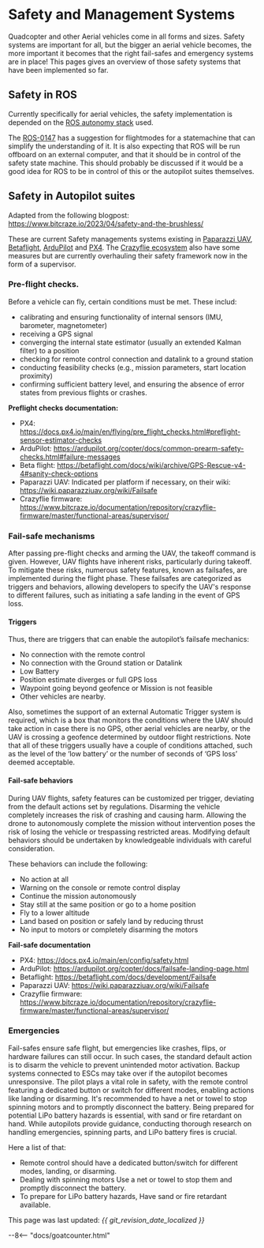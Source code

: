 # Safety and Management Systems

Quadcopter and other Aerial vehicles come in all forms and sizes.
Safety systems are important for all, but the bigger an aerial vehicle becomes, the more important it becomes that the right fail-safes and emergency systems are in place!
This pages gives an overview of those safety systems that have been implemented so far.

## Safety in ROS

Currently specifically for aerial vehicles, the safety implementation is depended on the [ROS autonomy stack](aerial_autonomy_stacks.md) used.

The [ROS-0147](https://ros.org/reps/rep-0147.html) has a suggestion for flightmodes for a statemachine that can simplify the understanding of it. It is also expecting that ROS will be run offboard on an external computer, and that it should be in control of the safety state machine. This should probably be discussed if it would be a good idea for ROS to be in control of this or the autopilot suites themselves.

## Safety in Autopilot suites
Adapted from the following blogpost: https://www.bitcraze.io/2023/04/safety-and-the-brushless/

These are current Safety managements systems existing in [Paparazzi UAV](https://wiki.paparazziuav.org/wiki/Main_Page), [Betaflight](https://betaflight.com/), [ArduPilot](https://ardupilot.org/) and [PX4](https://px4.io/).
The [Crazyflie ecosystem](https://www.bitcraze.io/) also have some measures but are currently overhauling their safety framework now in the form of a supervisor.

### Pre-flight checks.

Before a vehicle can fly, certain conditions must be met. These includ:

* calibrating and ensuring functionality of internal sensors (IMU, barometer, magnetometer)
*  receiving a GPS signal
*  converging the internal state estimator (usually an extended Kalman filter) to a position
*  checking for remote control connection and datalink to a ground station
*  conducting feasibility checks (e.g., mission parameters, start location proximity)
*  confirming sufficient battery level, and ensuring the absence of error states from previous flights or crashes.

**Preflight checks documentation:**

* PX4: <https://docs.px4.io/main/en/flying/pre_flight_checks.html#preflight-sensor-estimator-checks>
* ArduPilot: <https://ardupilot.org/copter/docs/common-prearm-safety-checks.html#failure-messages>
* Beta flight: <https://betaflight.com/docs/wiki/archive/GPS-Rescue-v4-4#sanity-check-options>
* Paparazzi UAV: Indicated per platform if necessary, on their wiki:  <https://wiki.paparazziuav.org/wiki/Failsafe>
* Crazyflie firmware: <https://www.bitcraze.io/documentation/repository/crazyflie-firmware/master/functional-areas/supervisor/>

### Fail-safe mechanisms

After passing pre-flight checks and arming the UAV, the takeoff command is given. However, UAV flights have inherent risks, particularly during takeoff. To mitigate these risks, numerous safety features, known as failsafes, are implemented during the flight phase. These failsafes are categorized as triggers and behaviors, allowing developers to specify the UAV's response to different failures, such as initiating a safe landing in the event of GPS loss.

#### Triggers
Thus, there are triggers that can enable the autopilot’s failsafe mechanics:

* No connection with the remote control
* No connection with the Ground station or Datalink
* Low Battery
* Position estimate diverges or full GPS loss
* Waypoint going beyond geofence or Mission is not feasible
* Other vehicles are nearby.

Also, sometimes the support of an external Automatic Trigger system is required, which is a box that monitors the conditions where the UAV should take action in case there is no GPS, other aerial vehicles are nearby, or the UAV is crossing a geofence determined by outdoor flight restrictions. Note that all of these triggers usually have a couple of conditions attached, such as the level of the ‘low battery’ or the number of seconds of ‘GPS loss’ deemed acceptable.

#### Fail-safe behaviors

During UAV flights, safety features can be customized per trigger, deviating from the default actions set by regulations. Disarming the vehicle completely increases the risk of crashing and causing harm. Allowing the drone to autonomously complete the mission without intervention poses the risk of losing the vehicle or trespassing restricted areas. Modifying default behaviors should be undertaken by knowledgeable individuals with careful consideration.

These behaviors can include the following:

* No action at all
* Warning on the console or remote control display
* Continue the mission autonomously
* Stay still at the same position or go to a home position
* Fly to a lower altitude
* Land based on position or safely land by reducing thrust
* No input to motors or completely disarming the motors

**Fail-safe documentation**

* PX4: <https://docs.px4.io/main/en/config/safety.html>
* ArduPilot: <https://ardupilot.org/copter/docs/failsafe-landing-page.html>
* Betaflight: <https://betaflight.com/docs/development/Failsafe>
* Paparazzi UAV: <https://wiki.paparazziuav.org/wiki/Failsafe>
* Crazyflie firmware: <https://www.bitcraze.io/documentation/repository/crazyflie-firmware/master/functional-areas/supervisor/>


### Emergencies

Fail-safes ensure safe flight, but emergencies like crashes, flips, or hardware failures can still occur. In such cases, the standard default action is to disarm the vehicle to prevent unintended motor activation. Backup systems connected to ESCs may take over if the autopilot becomes unresponsive. The pilot plays a vital role in safety, with the remote control featuring a dedicated button or switch for different modes, enabling actions like landing or disarming. It's recommended to have a net or towel to stop spinning motors and to promptly disconnect the battery. Being prepared for potential LiPo battery hazards is essential, with sand or fire retardant on hand. While autopilots provide guidance, conducting thorough research on handling emergencies, spinning parts, and LiPo battery fires is crucial.

Here a list of that:
* Remote control should have a dedicated button/switch for different modes, landing, or disarming.
* Dealing with spinning motors Use a net or towel to stop them and promptly disconnect the battery.
* To prepare for LiPo battery hazards, Have sand or fire retardant available.

This page was last updated: *{{ git_revision_date_localized }}*

--8<-- "docs/goatcounter.html"

